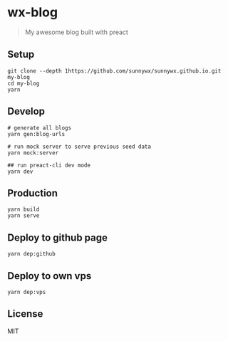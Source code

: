 # wx-blog

> My awesome blog built with preact


## Setup

```shell
git clone --depth 1https://github.com/sunnywx/sunnywx.github.io.git my-blog
cd my-blog
yarn
```

## Develop

```shell
# generate all blogs
yarn gen:blog-urls

# run mock server to serve previous seed data
yarn mock:server

## run preact-cli dev mode
yarn dev
```

## Production

```shell
yarn build
yarn serve
```

## Deploy to github page

```shell
yarn dep:github
```

## Deploy to own vps

```shell
yarn dep:vps
```

## License 
MIT